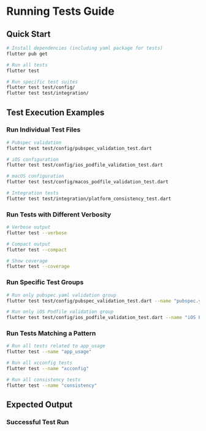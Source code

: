 # Running Tests Guide

## Quick Start

```bash
# Install dependencies (including yaml package for tests)
flutter pub get

# Run all tests
flutter test

# Run specific test suites
flutter test test/config/
flutter test test/integration/
```

## Test Execution Examples

### Run Individual Test Files

```bash
# Pubspec validation
flutter test test/config/pubspec_validation_test.dart

# iOS configuration
flutter test test/config/ios_podfile_validation_test.dart

# macOS configuration
flutter test test/config/macos_podfile_validation_test.dart

# Integration tests
flutter test test/integration/platform_consistency_test.dart
```

### Run Tests with Different Verbosity

```bash
# Verbose output
flutter test --verbose

# Compact output
flutter test --compact

# Show coverage
flutter test --coverage
```

### Run Specific Test Groups

```bash
# Run only pubspec.yaml validation group
flutter test test/config/pubspec_validation_test.dart --name "pubspec.yaml validation"

# Run only iOS Podfile validation group
flutter test test/config/ios_podfile_validation_test.dart --name "iOS Podfile validation"
```

### Run Tests Matching a Pattern

```bash
# Run all tests related to app_usage
flutter test --name "app_usage"

# Run all xcconfig tests
flutter test --name "xcconfig"

# Run all consistency tests
flutter test --name "consistency"
```

## Expected Output

### Successful Test Run
